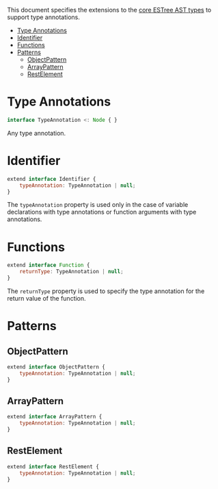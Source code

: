 <!-- START doctoc generated TOC please keep comment here to allow auto update -->
<!-- DON'T EDIT THIS SECTION, INSTEAD RE-RUN doctoc TO UPDATE -->
This document specifies the extensions to the [core ESTree AST types](es5.md) to support type annotations.

- [Type Annotations](#typeannotations)
- [Identifier](#identifier)
- [Functions](#functions)
- [Patterns](#patterns)
  - [ObjectPattern](#objectpattern)
  - [ArrayPattern](#arraypattern)
  - [RestElement](#restelement)

<!-- END doctoc generated TOC please keep comment here to allow auto update -->

# Type Annotations

```js
interface TypeAnnotation <: Node { }
```

Any type annotation.

# Identifier

```js
extend interface Identifier {
    typeAnnotation: TypeAnnotation | null;
}
```

The `typeAnnotation` property is used only in the case of variable declarations with type annotations or function arguments with type annotations.

# Functions

```js
extend interface Function {
    returnType: TypeAnnotation | null;
}
```

The `returnType` property is used to specify the type annotation for the return value of the function.

# Patterns

## ObjectPattern

```js
extend interface ObjectPattern {
    typeAnnotation: TypeAnnotation | null;
}
```

## ArrayPattern

```js
extend interface ArrayPattern {
    typeAnnotation: TypeAnnotation | null;
}
```

## RestElement

```js
extend interface RestElement {
    typeAnnotation: TypeAnnotation | null;
}
```
